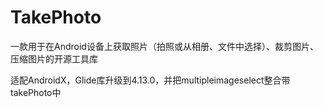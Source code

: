 # TakePhoto
一款用于在Android设备上获取照片（拍照或从相册、文件中选择）、裁剪图片、压缩图片的开源工具库

适配AndroidX，Glide库升级到4.13.0，并把multipleimageselect整合带takePhoto中
